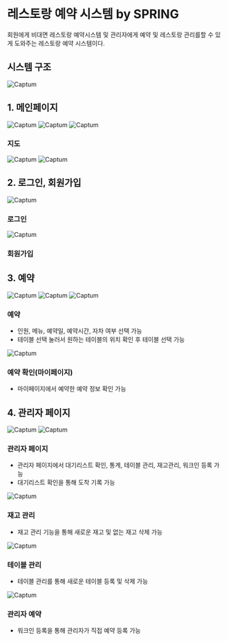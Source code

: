 # 레스토랑 예약 시스템 by SPRING
회원에게 비대면 레스토랑 예약시스템 및 관리자에게 예약 및 레스토랑 관리를할 수 있게 도와주는 레스토랑 예약 시스템이다.

## 시스템 구조
![Captum](./img/system.png)

## 1. 메인페이지
![Captum](./img/main_1.png)
![Captum](./img/main_2.png)
![Captum](./img/main_3.png)
### 지도
![Captum](./img/map_1.png)
![Captum](./img/map_2.png)


## 2. 로그인, 회원가입
![Captum](./img/login_1.png)
### 로그인

![Captum](./img/singup_1.png)
### 회원가입

## 3. 예약
![Captum](./img/reservation_1.png)
![Captum](./img/reservation_2.png)
![Captum](./img/reservation_3.png)
### 예약
- 인원, 메뉴, 예약일, 예약시간, 자차 여부 선택 가능
- 테이블 선택 눌러서 원하는 테이블의 위치 확인 후 테이블 선택 가능

![Captum](./img/mypage_1.png)
### 예약 확인(마이페이지)
- 마이페이지에서 예약한 예약 정보 확인 가능 


## 4. 관리자 페이지
![Captum](./img/admin_1.png)
![Captum](./img/admin_2.png)
### 관리자 페이지
- 관리자 페이지에서 대기리스트 확인, 통계, 테이블 관리, 재고관리, 워크인 등록 가능
- 대기리스트 확인을 통해 도착 기록 가능

![Captum](./img/stock_1.png)
### 재고 관리
- 재고 관리 기능을 통해 새로운 재고 및 없는 재고 삭제 가능

![Captum](./img/table_1.png)
### 테이블 관리
- 테이블 관리를 통해 새로운 테이블 등록 및 삭제 가능

![Captum](./img/walkin_1.png)
### 관리자 예약
- 워크인 등록을 통해 관리자가 직접 예약 등록 가능
